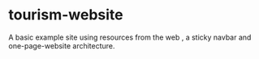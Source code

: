 # tourism-website
A basic example site using resources from the web , a sticky navbar and one-page-website architecture.
